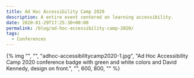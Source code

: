 ```yaml
---
title: Ad Hoc Accessibility Camp 2020
description: A entire event centered on learning accessibility.
date: 2020-01-29T17:25:30+00:00
permalink: /blog/ad-hoc-accessibility-camp-2020/
tags:
  - Conferences
---
```


{% img "", "", "adhoc-accessibilitycamp2020-1.jpg", "Ad Hoc Accessibility Camp 2020 conference badge with green and white colors and David Kennedy, design on front.", "", 600, 800, "" %}
